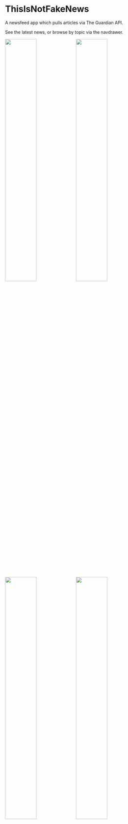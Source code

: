 # ThisIsNotFakeNews
A newsfeed app which pulls articles via The Guardian API.

See the latest news, or browse by topic via the navdrawer.

<img src="https://user-images.githubusercontent.com/18403785/31235165-a996b5de-a9e8-11e7-82f0-645e4694a0cd.png" width="45%"></img> <img src="https://user-images.githubusercontent.com/18403785/31235166-a9afe842-a9e8-11e7-8d94-fd8b4a8ac104.png" width="45%"></img> <img src="https://user-images.githubusercontent.com/18403785/31235167-a9bd7016-a9e8-11e7-922a-4a696c14a193.png" width="45%"></img> <img src="https://user-images.githubusercontent.com/18403785/31235168-a9c55358-a9e8-11e7-9a22-aa9f3d13e8b8.png" width="45%"></img> 
